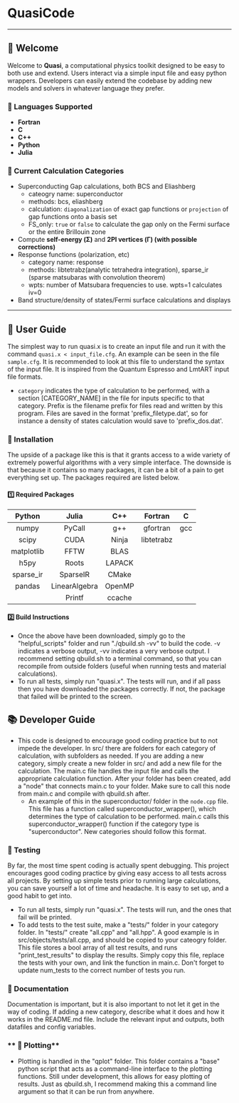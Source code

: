 # **QuasiCode**
---

## **🚀 Welcome**  
Welcome to **Quasi**, a computational physics toolkit designed to be easy to both use and extend. Users interact via a simple input file and easy python wrappers. Developers can easily extend the codebase by adding new models and solvers in whatever language they prefer.

### **🔹 Languages Supported**
- **Fortran** 
- **C** 
- **C++** 
- **Python** 
- **Julia** 

### **🔹 Current Calculation Categories**
- Superconducting Gap calculations, both BCS and Eliashberg
  - cateogry name: superconductor
  - methods: bcs, eliashberg
  - calculation: `diagonalization` of exact gap functions or `projection` of gap functions onto a basis set
  - FS_only: `true` or `false` to calculate the gap only on the Fermi surface or the entire Brillouin zone
- Compute **self-energy (Σ)** and **2PI vertices (Γ) (with possible corrections)**  
- Response functions (polarization, etc)
  - category name: response
  - methods: libtetrabz(analytic tetrahedra integration), sparse_ir (sparse matsubaras with convolution theorem)
  - wpts: number of Matsubara frequencies to use. wpts=1 calculates iv=0
- Band structure/density of states/Fermi surface calculations and displays

---

## **📖 User Guide**  
The simplest way to run quasi.x is to create an input file and run it with the command `quasi.x < input_file.cfg`. An example can be seen in the file `sample.cfg`. It is recommended to look at this file to understand the syntax of the input file. It is inspired from the Quantum Espresso and LmtART input file formats.
 - `category` indicates the type of calculation to be performed, with a section [CATEGORY_NAME] in the file for inputs specific to that category. Prefix is the filename prefix for files read and written by this program. Files are saved in the format 'prefix_filetype.dat', so for instance a density of states calculation would save to 'prefix_dos.dat'.


### **🔹 Installation**  
The upside of a package like this is that it grants access to a wide variety of extremely powerful algorithms with a very simple interface. The downside is that because it contains so many packages, it can be a bit of a pain to get everything set up. The packages required are listed below.

#### **1️⃣  Required Packages**  
| Python     | Julia         | C++    | Fortran    | C    |
|:----------:|:-------------:|:------:|:----------:|:----:|
| numpy      | PyCall        | g++    | gfortran   | gcc  |
| scipy      | CUDA          | Ninja  | libtetrabz |      |
| matplotlib | FFTW          | BLAS   |            |      |
| h5py       | Roots         | LAPACK |            |      |
| sparse_ir  | SparseIR      | CMake  |            |      |
| pandas     | LinearAlgebra | OpenMP |            |      |
|            | Printf        | ccache |            |      |


#### **2️⃣ Build Instructions**  
 - Once the above have been downloaded, simply go to the "helpful_scripts" folder and run "./qbuild.sh -vv" to build the code. -v indicates a verbose output, -vv indicates a very verbose output. I recommend setting qbuild.sh to a terminal command, so that you can recompile from outside folders (useful when running tests and material calculations).
 - To run all tests, simply run "quasi.x". The tests will run, and if all pass then you have downloaded the packages correctly. If not, the package that failed will be printed to the screen.

## **📚 Developer Guide**
 - This code is designed to encourage good coding practice but to not impede the developer. In src/ there are folders for each category of calculation, with subfolders as needed. If you are adding a new category, simply create a new folder in src/ and add a new file for the calculation. The main.c file handles the input file and calls the appropriate calculation function. After your folder has been created, add a "node" that connects main.c to your folder. Make sure to call this node from main.c and compile with qbuild.sh after.
   - An example of this in the superconductor/ folder in the `node.cpp` file. This file has a function called superconductor_wrapper(), which determines the type of calculation to be performed. main.c calls this superconductor_wrapper() function if the category type is "superconductor". New categories should follow this format.

### **🔹 Testing**  
 By far, the most time spent coding is actually spent debugging. This project encourages good coding practice by giving easy access to all tests across all projects. By setting up simple tests prior to running large calculations, you can save yourself a lot of time and headache. It is easy to set up, and a good habit to get into.
 - To run all tests, simply run "quasi.x". The tests will run, and the ones that fail will be printed. 
 - To add tests to the test suite, make a "tests/" folder in your category folder. In "tests/" create "all.cpp" and "all.hpp". A good example is in src/objects/tests/all.cpp, and should be copied to your cateogry folder. This file stores a bool array of all test results, and runs "print_test_results" to display the results. Simply copy this file, replace the tests with your own, and link the function in main.c. Don't forget to update num_tests to the correct number of tests you run.

### **🔹 Documentation**
Documentation is important, but it is also important to not let it get in the way of coding. If adding a new category, describe what it does and how it works in the README.md file. Include the relevant input and outputs, both datafiles and config variables. 

### ** 🔹 Plotting**  
 - Plotting is handled in the "qplot" folder. This folder contains a "base" python script that acts as a command-line interface to the plotting functions. Still under development, this allows for easy plotting of results. Just as qbuild.sh, I recommend making this a command line argument so that it can be run from anywhere.

